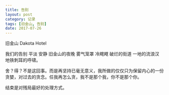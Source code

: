 ```yaml
---
title: 告别
layout: post
category: 记录
tags: [旧金山, 告别]
date: 2017-07-26
---
```


旧金山 Dakota Hotel

我们的告别 平淡 安静 旧金山的夜晚 雾气笼罩 冷飕飕 破烂的街道 一地的流浪汉 地铁刺耳的呼啸。

舍？得？不是这回事。而是再坚持已毫无意义，我所做的仅仅只为保留内心的一份贪婪，对过去的贪念。任我再怎么贪，我不是那个我，你不是那个你。

结束是对残局最好的处理方式。
